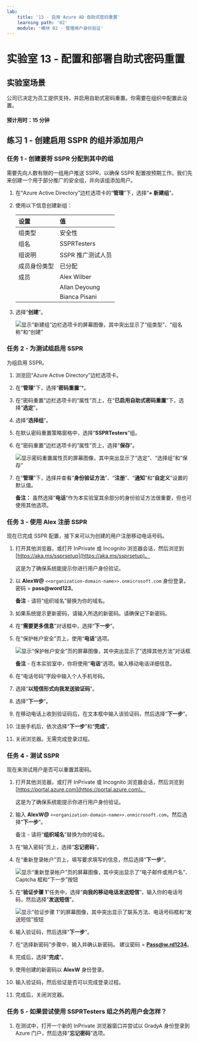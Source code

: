 ```yaml
---
lab:
    title: '13 - 启用 Azure AD 自助式密码重置'
    learning path: '02'
    module: '模块 02 - 管理用户身份验证'
---
```


# 实验室 13 - 配置和部署自助式密码重置
## 实验室场景

公司已决定为员工提供支持，并启用自助式密码重置。你需要在组织中配置此设置。

#### 预计用时：15 分钟

## 练习 1 - 创建启用 SSPR 的组并添加用户

### 任务 1 - 创建要将 SSPR 分配到其中的组

需要先向人数有限的一组用户推送 SSPR，以确保 SSPR 配置按预期工作。我们先来创建一个用于部分推广的安全组，并向该组添加用户。

1. 在“Azure Active Directory”边栏选项卡的“**管理**”下，选择“**+ 新建组**”。

2. 使用以下信息创建新组：

    | **设置**| **值**|
    | :--- | :--- |
    | 组类型| 安全性|
    | 组名| SSPRTesters|
    | 组说明| SSPR 推广测试人员|
    | 成员身份类型| 已分配|
    | 成员| Alex Wilber |
    | |  Allan Deyoung |
    | | Bianca Pisani |
  
    
3. 选择“**创建**”。

    ![显示“新建组”边栏选项卡的屏幕图像，其中突出显示了“组类型”、“组名称”和“创建”](./media/lp2-mod2-create-sspr-security-group.png)

### 任务 2 - 为测试组启用 SSPR

为组启用 SSPR。

1. 浏览回“Azure Active Directory”边栏选项卡。

2. 在“**管理**”下，选择“**密码重置**”*。

3. 在“密码重置”边栏选项卡的“属性”页上，在“**已启用自助式密码重置**”下，选择“**选定**”。

4. 选择“**选择组**”。

5. 在默认密码重置策略窗格中，选择“**SSPRTesters**”组。

6. 在“密码重置”边栏选项卡的“属性”页上，选择“**保存**”。

    ![显示密码重置属性页的屏幕图像，其中突出显示了“选定”、“选择组”和“保存”](./media/lp2-mod2-enable-password-reset-for-selected-group.png)

7. 在“**管理**”下，选择并查看“**身份验证方法**”、“**注册**”、“**通知**”和“**自定义**”设置的默认值。

    **备注：** 虽然选择“**电话**”作为本实验室其余部分的身份验证方法很重要，但也可使用其他选项。

### 任务 3 - 使用 Alex 注册 SSPR

现在已完成 SSPR 配置，接下来可以为创建的用户注册移动电话号码。

1. 打开其他浏览器，或打开 InPrivate 或 Incognito 浏览器会话，然后浏览到 [https://aka.ms/ssprsetup](https://aka.ms/ssprsetup)。

    这是为了确保系统能提示你进行用户身份验证。

2. 以 **AlexW@** `<<organization-domain-name>>.onmicrosoft.com` 身份登录，密码 = **pass@word123**。

    **备注** - 请将“组织域名”替换为你的域名。

3. 如果系统提示更新密码，请输入所选的新密码。请确保记下新密码。

4. 在“**需要更多信息**”对话框中，选择“**下一步**”。

5. 在“保护帐户安全”页上，使用“**电话**”选项。

    ![显示“保护帐户安全”页的屏幕图像，其中突出显示了“选择其他方法”对话框](./media/lp2-mod2-keep-your-account-secure-page.png)

    **备注** - 在本实验室中，你将使用“**电话**”选项。输入移动电话详细信息。

6. 在“电话号码”字段中输入个人手机号码。
7. 选择“**以短信形式向我发送验证码**”。
8. 选择“**下一步**”。

9. 在移动电话上收到验证码后，在文本框中输入该验证码，然后选择“**下一步**”。

10. 注册手机后，依次选择“**下一步**”和“**完成**”。

11. 关闭浏览器。无需完成登录过程。

### 任务 4 - 测试 SSPR

现在来测试用户是否可以重置其密码。

1. 打开其他浏览器，或打开 InPrivate 或 Incognito 浏览器会话，然后浏览到 [https://portal.azure.com](https://portal.azure.com)。

    这是为了确保系统能提示你进行用户身份验证。

2. 输入 **AlexW@** `<<organization-domain-name>>.onmicrosoft.com`，然后选择“**下一步**”。

    备注 - 请将“**组织域名**”替换为你的域名。

3. 在“输入密码”页上，选择“**忘记密码**”。

4. 在“重新登录帐户”页上，填写要求填写的信息，然后选择“**下一步**”。

    ![显示“重新登录帐户”页的屏幕图像，其中突出显示了“电子邮件或用户名”、Captcha 框和“下一步”按钮](./media/lp2-mod2-get-back-into-your-account-page.png)

5. 在“**验证步骤 1**”任务中，选择“**向我的移动电话发送短信**”，输入你的电话号码，然后选择“**发送短信**”。

    ![显示“验证步骤 1”的屏幕图像，其中突出显示了联系方法、电话号码框和“发送短信”按钮](./media/lp2-mod2-sspr-verification-step-1.png)

6. 输入验证码，然后选择“**下一步**”。

7. 在“选择新密码”步骤中，输入并确认新密码。  建议密码 = **Pass@w.rd1234**。

8. 完成后，选择“**完成**”。

9. 使用创建的新密码以 **AlexW** 身份登录。

10. 输入验证码，然后验证是否可以完成登录过程。

11. 完成后，关闭浏览器。

### 任务 5 - 如果尝试使用 SSPRTesters 组之外的用户会怎样？

1. 在测试中，打开一个新的 InPrivate 浏览器窗口并尝试以 GradyA 身份登录到 Azure 门户，然后选择“**忘记密码**”选项。
